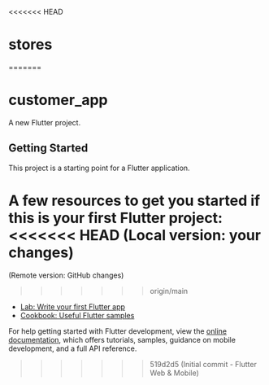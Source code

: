 <<<<<<< HEAD
# stores
=======
# customer_app

A new Flutter project.

## Getting Started

This project is a starting point for a Flutter application.

A few resources to get you started if this is your first Flutter project:
<<<<<<< HEAD
(Local version: your changes)
=======
(Remote version: GitHub changes)
>>>>>>> origin/main


- [Lab: Write your first Flutter app](https://docs.flutter.dev/get-started/codelab)
- [Cookbook: Useful Flutter samples](https://docs.flutter.dev/cookbook)

For help getting started with Flutter development, view the
[online documentation](https://docs.flutter.dev/), which offers tutorials,
samples, guidance on mobile development, and a full API reference.
>>>>>>> 519d2d5 (Initial commit - Flutter Web & Mobile)
